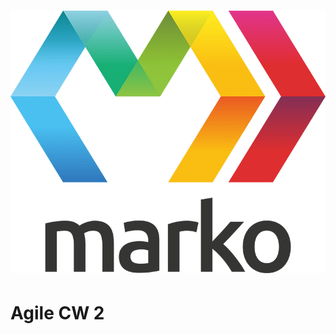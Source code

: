 
<h1 align="center">
    <img src="https://raw.githubusercontent.com/marko-js/branding/master/marko-logo-medium-cropped.png" alt="Marko"  />
</h1>

<p align="center">


# Agile CW 2

